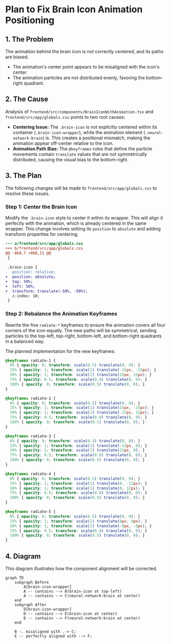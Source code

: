 # Plan to Fix Brain Icon Animation Positioning

## 1. The Problem

The animation behind the brain icon is not correctly centered, and its paths are biased.

*   The animation's center point appears to be misaligned with the icon's center.
*   The animation particles are not distributed evenly, favoring the bottom-right quadrant.

## 2. The Cause

Analysis of `frontend/src/components/BrainIconWithAnimation.tsx` and `frontend/src/app/globals.css` points to two root causes:

*   **Centering Issue:** The `.brain-icon` is not explicitly centered within its container (`.brain-icon-wrapper`), while the animation element (`.neural-network-brain`) is. This creates a positional mismatch, making the animation appear off-center relative to the icon.
*   **Animation Path Bias:** The `@keyframes` rules that define the particle movements contain `translate` values that are not symmetrically distributed, causing the visual bias to the bottom-right.

## 3. The Plan

The following changes will be made to `frontend/src/app/globals.css` to resolve these issues.

### Step 1: Center the Brain Icon

Modify the `.brain-icon` style to center it within its wrapper. This will align it perfectly with the animation, which is already centered in the same wrapper. This change involves setting its `position` to `absolute` and adding transform properties for centering.

```diff
--- a/frontend/src/app/globals.css
+++ b/frontend/src/app/globals.css
@@ -868,7 +868,11 @@
 }
 
 .brain-icon {
-  position: relative;
+  position: absolute;
+  top: 50%;
+  left: 50%;
+  transform: translate(-50%, -50%);
   z-index: 10;
 }
```

### Step 2: Rebalance the Animation Keyframes

Rewrite the five `radiate-*` keyframes to ensure the animation covers all four corners of the icon equally. The new paths will be symmetrical, sending particles to the top-left, top-right, bottom-left, and bottom-right quadrants in a balanced way.

The planned implementation for the new keyframes:

```css
@keyframes radiate-1 {
  0% { opacity: 0; transform: scale(0.5) translate(0, 0); }
  25% { opacity: 1; transform: scale(1) translate(-15px, -15px); }
  50% { opacity: 1; transform: scale(1) translate(15px, 15px); }
  75% { opacity: 0.5; transform: scale(0.8) translate(0, 0); }
  100% { opacity: 0; transform: scale(0.5) translate(0, 0); }
}

@keyframes radiate-2 {
  0% { opacity: 0; transform: scale(0.5) translate(0, 0); }
  25% { opacity: 1; transform: scale(1) translate(15px, -15px); }
  50% { opacity: 1; transform: scale(1) translate(-15px, 15px); }
  75% { opacity: 0.5; transform: scale(0.8) translate(0, 0); }
  100% { opacity: 0; transform: scale(0.5) translate(0, 0); }
}

@keyframes radiate-3 {
  0% { opacity: 0; transform: scale(0.5) translate(0, 0); }
  25% { opacity: 1; transform: scale(1) translate(-12px, 0); }
  50% { opacity: 1; transform: scale(1) translate(12px, 0); }
  75% { opacity: 0.5; transform: scale(0.8) translate(0, 0); }
  100% { opacity: 0; transform: scale(0.5) translate(0, 0); }
}

@keyframes radiate-4 {
  0% { opacity: 0; transform: scale(0.5) translate(0, 0); }
  25% { opacity: 1; transform: scale(1) translate(0, -12px); }
  50% { opacity: 1; transform: scale(1) translate(0, 12px); }
  75% { opacity: 0.5; transform: scale(0.8) translate(0, 0); }
  100% { opacity: 0; transform: scale(0.5) translate(0, 0); }
}

@keyframes radiate-5 {
  0% { opacity: 0; transform: scale(0.5) translate(0, 0); }
  25% { opacity: 1; transform: scale(1) translate(8px, 8px); }
  50% { opacity: 1; transform: scale(1) translate(-8px, -8px); }
  75% { opacity: 0.5; transform: scale(0.8) translate(0, 0); }
  100% { opacity: 0; transform: scale(0.5) translate(0, 0); }
}
```

## 4. Diagram

This diagram illustrates how the component alignment will be corrected.

```mermaid
graph TD
    subgraph Before
        A[brain-icon-wrapper]
        A -- contains --> B(brain-icon at top-left)
        A -- contains --> C(neural-network-brain at center)
    end
    subgraph After
        D[brain-icon-wrapper]
        D -- contains --> E(brain-icon at center)
        D -- contains --> F(neural-network-brain at center)
    end

    B -. misaligned with .-> C;
    E -- perfectly aligned with --> F;